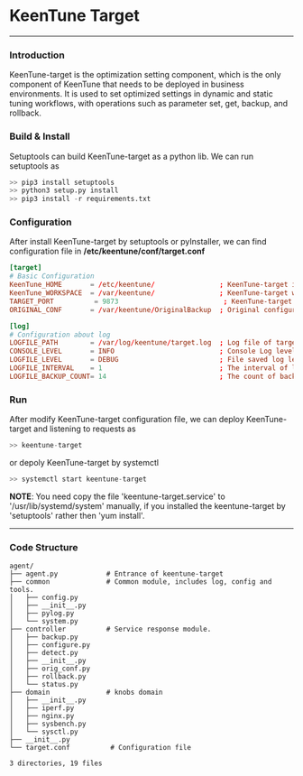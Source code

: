 # KeenTune Target  
---  
### Introduction
KeenTune-target is the optimization setting component, which is the only component of KeenTune that needs to be deployed in business environments. It is used to set optimized settings in dynamic and static tuning workflows, with operations such as parameter set, get, backup, and rollback.

### Build & Install
Setuptools can build KeenTune-target as a python lib. We can run setuptools as  
```s
>> pip3 install setuptools
>> python3 setup.py install
>> pip3 install -r requirements.txt
```

### Configuration
After install KeenTune-target by setuptools or pyInstaller, we can find configuration file in **/etc/keentune/conf/target.conf**
```conf
[target]
# Basic Configuration
KeenTune_HOME       = /etc/keentune/                ; KeenTune-target install path.
KeenTune_WORKSPACE  = /var/keentune/                ; KeenTune-target workspace.
TARGET_PORT          = 9873                          ; KeenTune-target service port
ORIGINAL_CONF       = /var/keentune/OriginalBackup  ; Original configuration backup path.

[log]
# Configuration about log
LOGFILE_PATH        = /var/log/keentune/target.log  ; Log file of target
CONSOLE_LEVEL       = INFO                          ; Console Log level
LOGFILE_LEVEL       = DEBUG                         ; File saved log level
LOGFILE_INTERVAL    = 1                             ; The interval of log file replacing
LOGFILE_BACKUP_COUNT= 14                            ; The count of backup log file  
```

### Run
After modify KeenTune-target configuration file, we can deploy KeenTune-target and listening to requests as 
```s
>> keentune-target
```
or depoly KeenTune-target by systemctl  
```s
>> systemctl start keentune-target
```
**NOTE**: You need copy the file 'keentune-target.service' to '/usr/lib/systemd/system' manually, if you installed the keentune-target by 'setuptools' rather then 'yum install'.  

---   
### Code Structure
```
agent/
├── agent.py            # Entrance of keentune-target
├── common              # Common module, includes log, config and tools.
│   ├── config.py
│   ├── __init__.py
│   ├── pylog.py
│   └── system.py
├── controller          # Service response module.
│   ├── backup.py
│   ├── configure.py
│   ├── detect.py
│   ├── __init__.py
│   ├── orig_conf.py
│   ├── rollback.py
│   └── status.py
├── domain              # knobs domain
│   ├── __init__.py
│   ├── iperf.py
│   ├── nginx.py
│   ├── sysbench.py
│   └── sysctl.py
├── __init__.py
└── target.conf          # Configuration file

3 directories, 19 files
```